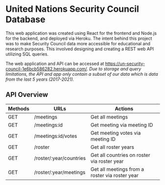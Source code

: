 # United Nations Security Council Database

This web application was created using React for the frontend and Node.js for the backend, and deployed via Heroku. The intent behind this project was to make Security Council data more accessible for educational and research purposes. This involved designing and creating a REST web API utilizing SQL queries.

The web application and API can be accessed at https://un-security-council-1e6bcb586282.herokuapp.com/. _Due to storage and query limitations, the API and app only contain a subset of our data which is data from the last 5 years (2017-2021)._

## API Overview

| Methods | URLs | Actions |
| --- | --- | --- |
| GET | /meetings |Get all meetings |
| GET | /meetings:id |Get meeting via meeting ID |
| GET | /meetings:id/votes |Get meeting votes via meeting ID |
| GET | /roster |Get all roster years |
| GET | /roster/:year/countries |Get all countries on roster via roster year |
| GET | /roster/:year/meetings |Get all meetings from a roster via roster year |